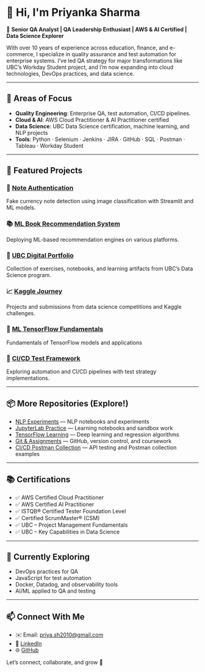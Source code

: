 # 👋 Hi, I'm Priyanka Sharma

🎯 **Senior QA Analyst | QA Leadership Enthusiast | AWS & AI Certified | Data Science Explorer**

With over 10 years of experience across education, finance, and e-commerce, I specialize in quality assurance and test automation for enterprise systems. I’ve led QA strategy for major transformations like UBC’s Workday Student project, and I’m now expanding into cloud technologies, DevOps practices, and data science.

---

## 🌟 Areas of Focus

- **Quality Engineering**: Enterprise QA, test automation, CI/CD pipelines.
- **Cloud & AI**: AWS Cloud Practitioner & AI Practitioner certified
- **Data Science**: UBC Data Science certification, machine learning, and NLP projects
- **Tools**: Python · Selenium · Jenkins · JIRA · GitHub · SQL · Postman · Tableau · Workday Student

---

## 🚀 Featured Projects

### 🧠 [Note Authentication](https://github.com/PriyankaSharma0925/Note_Authentication)
Fake currency note detection using image classification with Streamlit and ML models.

### 📚 [ML Book Recommendation System](https://github.com/PriyankaSharma0925/ml-book-recommendation)
Deploying ML-based recommendation engines on various platforms.

### 🏫 [UBC Digital Portfolio](https://github.com/PriyankaSharma0925/UBC_digital-portfolio)
Collection of exercises, notebooks, and learning artifacts from UBC’s Data Science program.

### 📈 [Kaggle Journey](https://github.com/PriyankaSharma0925/ds-kaggle-journey)
Projects and submissions from data science competitions and Kaggle challenges.

### 🔄 [ML TensorFlow Fundamentals](https://github.com/PriyankaSharma0925/ml-tensorflow-fundamentals)
Fundamentals of TensorFlow models and applications

### 🧪 [CI/CD Test Framework](https://github.com/PriyankaSharma0925/ci-cd-test-framework)
Exploring automation and CI/CD pipelines with test strategy implementations.

---

## 📦 More Repositories (Explore!)

- [NLP Experiments](https://github.com/PriyankaSharma0925/NLP) — NLP notebooks and experiments  
- [JupyterLab Practice](https://github.com/PriyankaSharma0925/jupyterlab_practice) — Learning notebooks and sandbox work  
- [TensorFlow Learning](https://github.com/PriyankaSharma0925/Tensorflow) — Deep learning and regression algorithms  
- [Git & Assignments](https://github.com/PriyankaSharma0925/Git_assignment4) — GitHub, version control, and coursework  
- [CI/CD Postman Collection](https://github.com/PriyankaSharma0925/ci-cd-postman) — API testing and Postman collection examples

---

## 📚 Certifications

- ✅ AWS Certified Cloud Practitioner  
- ✅ AWS Certified AI Practitioner  
- ✅ ISTQB® Certified Tester Foundation Level  
- ✅ Certified ScrumMaster® (CSM)  
- ✅ UBC – Project Management Fundamentals  
- ✅ UBC – Key Capabilities in Data Science

---

## 🌱 Currently Exploring

- DevOps practices for QA
- JavaScript for test automation
- Docker, Datadog, and observability tools
- AI/ML applied to QA and testing

---

## 📫 Connect With Me

- ✉️ Email: priya.sh2010@gmail.com  
- 💼 [LinkedIn](https://www.linkedin.com/in/priyanka-sharma-b3205922/)  
- 🌐 [GitHub](https://github.com/PriyankaSharma0925)

Let’s connect, collaborate, and grow 🚀
